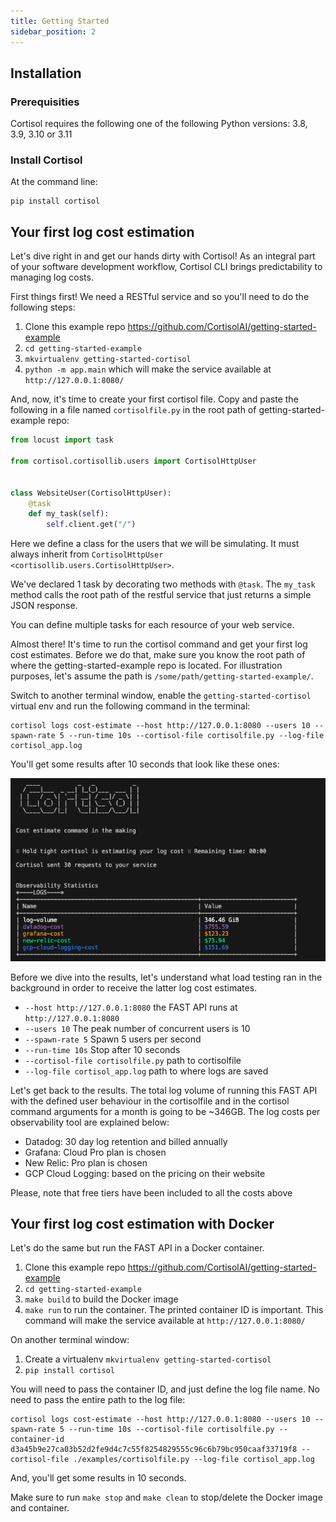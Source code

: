 ```yaml
---
title: Getting Started
sidebar_position: 2
---
```


## Installation

### Prerequisities

Cortisol requires the following one of the following Python versions: 3.8, 3.9, 3.10 or 3.11

### Install Cortisol

At the command line:

    pip install cortisol

## Your first log cost estimation

Let's dive right in and get our hands dirty with Cortisol! As an integral part of your software development workflow, Cortisol CLI brings predictability to managing log costs. 

First things first! We need a RESTful service and so you'll need to do the following steps:

1. Clone this example repo https://github.com/CortisolAI/getting-started-example
2. `cd getting-started-example`
3. `mkvirtualenv getting-started-cortisol`
4. `python -m app.main` which will make the service available at `http://127.0.0.1:8080/`

And, now, it's time to create your first cortisol file. Copy and paste the following in a file named `cortisolfile.py` in the root path of getting-started-example repo:

```python
from locust import task

from cortisol.cortisollib.users import CortisolHttpUser


class WebsiteUser(CortisolHttpUser):
    @task
    def my_task(self):
        self.client.get("/")

```

Here we define a class for the users that we will be simulating. It must always inherit from `CortisolHttpUser <cortisollib.users.CortisolHttpUser>`.

We've declared 1 task by decorating two methods with ``@task``. The `my_task` method calls the root path of the restful service that just returns a simple JSON response.

You can define multiple tasks for each resource of your web service.

Almost there! It's time to run the cortisol command and get your first log cost estimates. Before we do that, make sure you know the root path of where the getting-started-example repo is located. For illustration purposes, let's assume the path is `/some/path/getting-started-example/`.

Switch to another terminal window, enable the `getting-started-cortisol` virtual env and run the following command in the terminal:

```terminal
cortisol logs cost-estimate --host http://127.0.0.1:8080 --users 10 --spawn-rate 5 --run-time 10s --cortisol-file cortisolfile.py --log-file cortisol_app.log
```

You'll get some results after 10 seconds that look like these ones:

![Cortisol](/img/getting-started-results.png)

Before we dive into the results, let's understand what load testing ran in the background in order to receive the latter log cost estimates.

- `--host http://127.0.0.1:8080` the FAST API runs at `http://127.0.0.1:8080`
- `--users 10` The peak number of concurrent users is 10
- `--spawn-rate 5` Spawn 5 users per second
- `--run-time 10s` Stop after 10 seconds
- `--cortisol-file cortisolfile.py` path to cortisolfile
- `--log-file cortisol_app.log` path to where logs are saved

Let's get back to the results. The total log volume of running this FAST API with the defined user behaviour in the cortisolfile and in the cortisol command arguments for a month is going to be ~346GB. The log costs per observability tool are explained below:

- Datadog: 30 day log retention and billed annually
- Grafana: Cloud Pro plan is chosen
- New Relic: Pro plan is chosen
- GCP Cloud Logging: based on the pricing on their website

Please, note that free tiers have been included to all the costs above


## Your first log cost estimation with Docker

Let's do the same but run the FAST API in a Docker container.

1. Clone this example repo https://github.com/CortisolAI/getting-started-example
2. `cd getting-started-example`
3. `make build` to build the Docker image
4. `make run` to run the container. The printed container ID is important. This command will make the service available at `http://127.0.0.1:8080/`

On another terminal window:

1. Create a virtualenv `mkvirtualenv getting-started-cortisol`
2. `pip install cortisol`

You will need to pass the container ID, and just define the log file name. No need to pass the entire path to the log file:

```terminal
cortisol logs cost-estimate --host http://127.0.0.1:8080 --users 10 --spawn-rate 5 --run-time 10s --cortisol-file cortisolfile.py --container-id d3a45b9e27ca03b52d2fe9d4c7c55f8254829555c96c6b79bc950caaf33719f8 --cortisol-file ./examples/cortisolfile.py --log-file cortisol_app.log
```

And, you'll get some results in 10 seconds.

Make sure to run `make stop` and `make clean` to stop/delete the Docker image and container.

